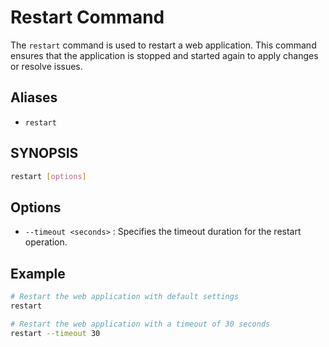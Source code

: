 # Restart Command

The `restart` command is used to restart a web application. 
This command ensures that the application is stopped and started again to apply changes or resolve issues.

## Aliases
- `restart`

## SYNOPSIS
```bash
restart [options]
```

## Options
- `--timeout <seconds>` : Specifies the timeout duration for the restart operation.

## Example
```bash
# Restart the web application with default settings
restart

# Restart the web application with a timeout of 30 seconds
restart --timeout 30
```
